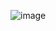 ![image](https://user-images.githubusercontent.com/43351767/148457472-d1e449d0-de97-41a3-bcf2-37dff9e048b9.png)
